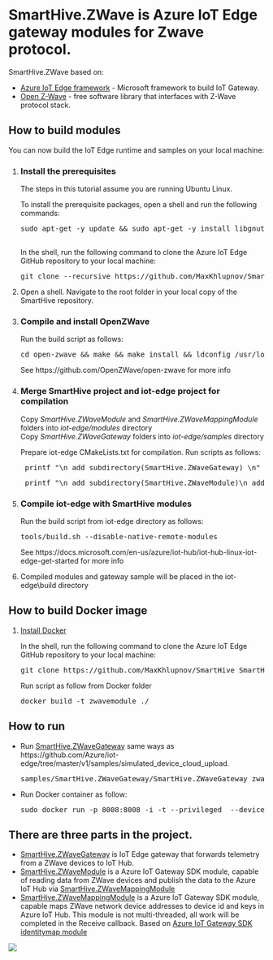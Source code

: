 # SmartHive.ZWave is Azure IoT Edge gateway modules for Zwave protocol.
<div>SmartHive.ZWave  based on:</div>
<ul>
<li><a href="https://github.com/Azure/iot-edge#azure-iot-edge">Azure IoT Edge framework</a> - Microsoft framework to build IoT Gateway.</li>
<li><a href="https://github.com/OpenZWave/open-zwave">Open Z-Wave</a> - free software library that interfaces with Z-Wave protocol stack.</li>
</ul>


<h2>How to build modules</h2>
<p>You can now build the IoT Edge runtime and samples on your local machine:</p>
<ol>
<li>
  <h3>Install the prerequisites</h3>
<p>The steps in this tutorial assume you are running Ubuntu Linux.</p>
<p>To install the prerequisite packages, open a shell and run the following commands:</p>
  <pre>sudo apt-get -y update && sudo apt-get -y install libgnutls28-dev libgnutlsxx28 libudev-dev libyaml-dev curl build-essential libcurl4-openssl-dev git cmake make libssl-dev uuid-dev valgrind libglib2.0-dev libtool autoconf nano
  </pre>
<p>In the shell, run the following command to clone the Azure IoT Edge GitHub repository to your local machine:</p>
  <pre>git clone --recursive https://github.com/MaxKhlupnov/SmartHive SmartHive</pre>
</li>
<li>Open a shell.
  Navigate to the root folder in your local copy of the SmartHive repository.
</li>
<li>
    <h3>Compile and install OpenZWave</h3>
    <p>Run the build script as follows:</p>
      <pre>cd open-zwave && make && make install && ldconfig /usr/local/lib64</pre>      
     <p>See https://github.com/OpenZWave/open-zwave for more info</p>
</li>
<li>
    <h3>Merge SmartHive project and iot-edge project for compilation</h3>
    <div>Copy <i>SmartHive.ZWaveModule</i> and <i>SmartHive.ZWaveMappingModule</i> folders into <i>iot-edge/modules</i> directory</div>
    <div>Copy <i>SmartHive.ZWaveGateway</i> folders into <i>iot-edge/samples</i> directory</div>
    <p>Prepare iot-edge CMakeLists.txt for compilation. Run scripts as follows:</p>
    <pre> printf "\n add_subdirectory(SmartHive.ZWaveGateway) \n" >> $HOME/SmartHive/iot-edge/samples/CMakeLists.txt</pre>
    <pre> printf "\n add_subdirectory(SmartHive.ZWaveModule)\n add_subdirectory(SmartHive.ZWaveMappingModule) \n" >> $HOME/SmartHive/iot-edge/modules/CMakeLists.txt</pre>
</li>
<li>
    <h3>Compile iot-edge with SmartHive modules</h3>
    <p>Run the build script from iot-edge directory as follows:</p>
      <pre>tools/build.sh --disable-native-remote-modules</pre>
      <p>See https://docs.microsoft.com/en-us/azure/iot-hub/iot-hub-linux-iot-edge-get-started for more info</p>           
</li>
<li>
    Compiled modules and gateway sample will be placed in the iot-edge\build directory
</li>

</ol>

<h2>How to build Docker image</h2>
<ol>
  <li><a href='https://docs.docker.com/engine/installation/'>Install Docker</a></li>
  <p>In the shell, run the following command to clone the Azure IoT Edge GitHub repository to your local machine:</p>
  <pre>git clone https://github.com/MaxKhlupnov/SmartHive SmartHive</pre>
  <p>Run script as follow from Docker folder</p>
  <pre>docker build -t zwavemodule ./</pre>
</ol>

<h2>How to run</h2>
<ul>
  <li>
  <p>Run <a href="SmartHive.ZWaveGateway">SmartHive.ZWaveGateway</a> same ways as https://github.com/Azure/iot-edge/tree/master/v1/samples/simulated_device_cloud_upload.</p>
  <pre>samples/SmartHive.ZWaveGateway/SmartHive.ZWaveGateway zwave_device_cloud_upload_&lt;your platform&gt;.json</pre>
  </li>
  <li>
  <p>Run Docker container as follow:</p>
  <pre>sudo docker run -p 8008:8008 -i -t --privileged  --device /dev/ttyACM0 openzwave/openzwave-control-panel /bin/bash</pre>
  </li>
</ul>

<h2>There are three parts in the project. </h2>
<ul>
  <li><a href="SmartHive.ZWaveGateway">SmartHive.ZWaveGateway</a> is IoT Edge gateway that forwards telemetry from a ZWave devices to IoT Hub.</li>
  <li><a href="SmartHive.ZWaveModule">SmartHive.ZWaveModule</a> is a Azure IoT Gateway SDK module, capable of reading data from ZWave devices and publish the data to the Azure IoT Hub via <a href="SmartHive.ZWaveMappingModule">SmartHive.ZWaveMappingModule</a></li>
  <li><a href="SmartHive.ZWaveMappingModule">SmartHive.ZWaveMappingModule</a> is a Azure IoT Gateway SDK module, capable maps ZWave network device addresses to device id and keys in Azure IoT Hub. 
  This module is not multi-threaded, all work will be completed in the Receive callback. Based on <a href="https://github.com/Azure/iot-edge/tree/master/modules/identitymap">Azure IoT Gateway SDK identitymap module</a></li>
</ul>
<img src="https://raw.githubusercontent.com/MaxKhlupnov/SmartHive/master/Docs/Images/Architecture.PNG"/>
